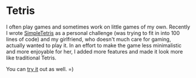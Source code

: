 # Tetris

I often play games and sometimes work on little games of my own. Recently I wrote [SimpleTetris](https://alaricus.github.io/SimpleTetris/) as a personal challenge (was trying to fit in into 100 lines of code) and my girlfriend, who doesn't much care for gaming, actually wanted to play it. In an effort to make the game less minimalistic and more enjoyable for her, I added more features and made it look more like traditional Tetris.

You can [try it](https://alaricus.github.io/Tetris/) out as well. =)